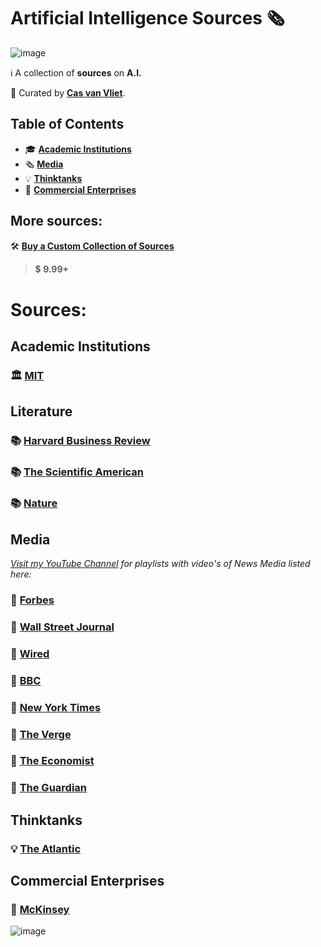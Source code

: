 # Artificial Intelligence Sources 🗞️

![image](https://github.com/cas-van-vliet/cas-van-vliet/assets/146363448/12512d42-e0e2-452a-9d4b-ce683b1cc906)

ℹ️ A collection of **sources** on **A.I.**

👀 Curated by [**Cas van Vliet**](https://casvanvliet.substack.com).

## Table of Contents

- 🎓 **[Academic Institutions](#academic-institutions)**
- 🗞️ **[Media](#media)**
- 💡 **[Thinktanks](#thinktanks)**
- 💸 **[Commercial Enterprises](#commercial-organizations)**

## More sources:

🛠️ **[Buy a Custom Collection of Sources](mailto:workcommunication@duck.com)**
> 💲 **9.99+**

# Sources:
## Academic Institutions

### 🏛️ [MIT](https://news.mit.edu/topic/artificial-intelligence2)

## Literature

### 📚 [Harvard Business Review](https://hbr.org/topic/subject/ai-and-machine-learning)

### 📚 [The Scientific American](https://www.scientificamerican.com/artificial-intelligence/)

### 📚 [Nature](https://www.nature.com/search?q=artificial+intelligence&journal=)

## Media

_[Visit my YouTube Channel](https://www.youtube.com/@promptfast/playlists) for playlists with video's of News Media listed here:_

### 📰 [Forbes](https://www.forbes.com/ai/)

### 📰 [Wall Street Journal](https://www.wsj.com/tech/ai)

### 📰 [Wired](https://www.wired.com/tag/artificial-intelligence/)

### 📰 [BBC](https://www.bbc.co.uk/news/topics/ce1qrvleleqt)

### 📰 [New York Times](https://www.nytimes.com/spotlight/artificial-intelligence)

### 📰 [The Verge](https://www.theverge.com/ai-artificial-intelligence)

### 📰 [The Economist](https://www.economist.com/artificial-intelligence)

### 📰 [The Guardian](https://www.theguardian.com/technology/artificialintelligenceai)

## Thinktanks

### 💡 [The Atlantic](https://www.theatlantic.com/category/ai-artificial-intelligence/)

## Commercial Enterprises 

### 💸 [McKinsey](https://www.mckinsey.com/capabilities/quantumblack/our-insights) 

![image](https://github.com/cas-van-vliet/chatgpt-prompts/assets/146363448/19f7dc8e-23c1-4160-b6d8-304ab0aaaa5f)
